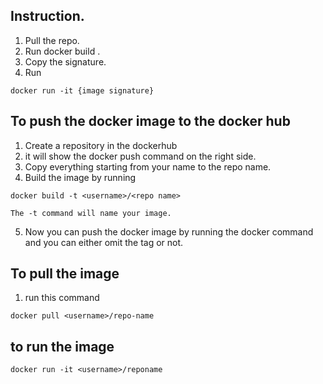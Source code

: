 ## Instruction.
1. Pull the repo.
2. Run docker build .
3. Copy the signature.
4. Run 
```
docker run -it {image signature}
```

## To push the docker image to the docker hub
1. Create a repository in the dockerhub
2. it will show the docker push command on the right side. 
3. Copy everything starting from your name to the repo name. 
4. Build the image by running
```
docker build -t <username>/<repo name>
```
    The -t command will name your image. 
5. Now you can push the docker image by running the docker command and you can either omit the tag or not. 

## To pull the image
1. run this command
```
docker pull <username>/repo-name
```

## to run the image
```
docker run -it <username>/reponame
```